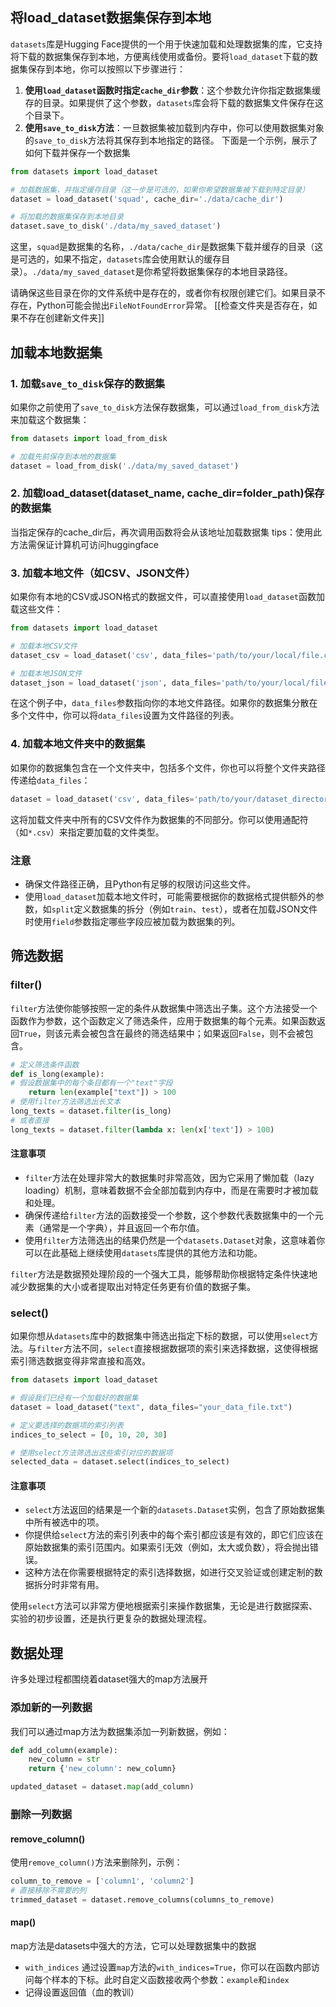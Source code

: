 ## 将load_dataset数据集保存到本地
`datasets`库是Hugging Face提供的一个用于快速加载和处理数据集的库，它支持将下载的数据集保存到本地，方便离线使用或备份。要将`load_dataset`下载的数据集保存到本地，你可以按照以下步骤进行：
1. **使用`load_dataset`函数时指定`cache_dir`参数**：这个参数允许你指定数据集缓存的目录。如果提供了这个参数，`datasets`库会将下载的数据集文件保存在这个目录下。
2. **使用`save_to_disk`方法**：一旦数据集被加载到内存中，你可以使用数据集对象的`save_to_disk`方法将其保存到本地指定的路径。
下面是一个示例，展示了如何下载并保存一个数据集
```python
from datasets import load_dataset

# 加载数据集，并指定缓存目录（这一步是可选的，如果你希望数据集被下载到特定目录）
dataset = load_dataset('squad', cache_dir='./data/cache_dir')

# 将加载的数据集保存到本地目录
dataset.save_to_disk('./data/my_saved_dataset')
```
这里，`squad`是数据集的名称，`./data/cache_dir`是数据集下载并缓存的目录（这是可选的，如果不指定，`datasets`库会使用默认的缓存目录）。`./data/my_saved_dataset`是你希望将数据集保存的本地目录路径。

请确保这些目录在你的文件系统中是存在的，或者你有权限创建它们。如果目录不存在，Python可能会抛出`FileNotFoundError`异常。
[[检查文件夹是否存在，如果不存在创建新文件夹]]

## 加载本地数据集
### 1. 加载`save_to_disk`保存的数据集
如果你之前使用了`save_to_disk`方法保存数据集，可以通过`load_from_disk`方法来加载这个数据集：
```python
from datasets import load_from_disk

# 加载先前保存到本地的数据集
dataset = load_from_disk('./data/my_saved_dataset')
```
### 2. 加载load_dataset(dataset_name, cache_dir=folder_path)保存的数据集
当指定保存的cache_dir后，再次调用函数将会从该地址加载数据集
tips：使用此方法需保证计算机可访问huggingface
### 3. 加载本地文件（如CSV、JSON文件）

如果你有本地的CSV或JSON格式的数据文件，可以直接使用`load_dataset`函数加载这些文件：
```python
from datasets import load_dataset

# 加载本地CSV文件
dataset_csv = load_dataset('csv', data_files='path/to/your/local/file.csv')

# 加载本地JSON文件
dataset_json = load_dataset('json', data_files='path/to/your/local/file.json')
```
在这个例子中，`data_files`参数指向你的本地文件路径。如果你的数据集分散在多个文件中，你可以将`data_files`设置为文件路径的列表。
### 4. 加载本地文件夹中的数据集

如果你的数据集包含在一个文件夹中，包括多个文件，你也可以将整个文件夹路径传递给`data_files`：
```python
dataset = load_dataset('csv', data_files='path/to/your/dataset_directory/*.csv')
```
这将加载文件夹中所有的CSV文件作为数据集的不同部分。你可以使用通配符（如`*.csv`）来指定要加载的文件类型。



### 注意

- 确保文件路径正确，且Python有足够的权限访问这些文件。
- 使用`load_dataset`加载本地文件时，可能需要根据你的数据格式提供额外的参数，如`split`定义数据集的拆分（例如`train`、`test`），或者在加载JSON文件时使用`field`参数指定哪些字段应被加载为数据集的列。


## 筛选数据
### filter()
`filter`方法使你能够按照一定的条件从数据集中筛选出子集。这个方法接受一个函数作为参数，这个函数定义了筛选条件，应用于数据集的每个元素。如果函数返回`True`，则该元素会被包含在最终的筛选结果中；如果返回`False`，则不会被包含。
```python
# 定义筛选条件函数 
def is_long(example): 
# 假设数据集中的每个条目都有一个"text"字段 
	return len(example["text"]) > 100 
# 使用filter方法筛选出长文本 
long_texts = dataset.filter(is_long)
# 或者直接
long_texts = dataset.filter(lambda x: len(x['text']) > 100)
```
#### 注意事项

- `filter`方法在处理非常大的数据集时非常高效，因为它采用了懒加载（lazy loading）机制，意味着数据不会全部加载到内存中，而是在需要时才被加载和处理。
- 确保传递给`filter`方法的函数接受一个参数，这个参数代表数据集中的一个元素（通常是一个字典），并且返回一个布尔值。
- 使用`filter`方法筛选出的结果仍然是一个`datasets.Dataset`对象，这意味着你可以在此基础上继续使用`datasets`库提供的其他方法和功能。

`filter`方法是数据预处理阶段的一个强大工具，能够帮助你根据特定条件快速地减少数据集的大小或者提取出对特定任务更有价值的数据子集。
### select()
如果你想从`datasets`库中的数据集中筛选出指定下标的数据，可以使用`select`方法。与`filter`方法不同，`select`直接根据数据项的索引来选择数据，这使得根据索引筛选数据变得非常直接和高效。
```python
from datasets import load_dataset

# 假设我们已经有一个加载好的数据集
dataset = load_dataset("text", data_files="your_data_file.txt")

# 定义要选择的数据项的索引列表
indices_to_select = [0, 10, 20, 30]

# 使用select方法筛选出这些索引对应的数据项
selected_data = dataset.select(indices_to_select)
```
#### 注意事项

- `select`方法返回的结果是一个新的`datasets.Dataset`实例，包含了原始数据集中所有被选中的项。
- 你提供给`select`方法的索引列表中的每个索引都应该是有效的，即它们应该在原始数据集的索引范围内。如果索引无效（例如，太大或负数），将会抛出错误。
- 这种方法在你需要根据特定的索引选择数据，如进行交叉验证或创建定制的数据拆分时非常有用。

使用`select`方法可以非常方便地根据索引来操作数据集，无论是进行数据探索、实验的初步设置，还是执行更复杂的数据处理流程。
## 数据处理
许多处理过程都围绕着dataset强大的map方法展开
### 添加新的一列数据
我们可以通过map方法为数据集添加一列新数据，例如：
```python
def add_column(example):
	new_column = str
	return {'new_column': new_column}

updated_dataset = dataset.map(add_column)
```

### 删除一列数据
#### remove_column()
使用`remove_column()`方法来删除列，示例：
```python
column_to_remove = ['column1', 'column2']
# 直接移除不需要的列 
trimmed_dataset = dataset.remove_columns(columns_to_remove)
```
#### map()
map方法是datasets中强大的方法，它可以处理数据集中的数据
- `with_indices` 通过设置`map`方法的`with_indices=True`，你可以在函数内部访问每个样本的下标。此时自定义函数接收两个参数：`example`和`index`
- 记得设置返回值（血的教训）